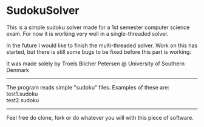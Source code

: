 # SudokuSolver

This is a simple sudoku solver made for a 1st semester computer science exam.
For now it is working very well in a single-threaded solver.

In the future I would like to finish the multi-threaded solver.
Work on this has started, but there is still some bugs to be fixed before this part is working.


It was made solely by Troels Blicher Petersen @ University of Southern Denmark

----
The program reads simple "sudoku" files. Examples of these are:
<br>test1.sudoku
<br>test2.sudoku

----

Feel free do clone, fork or do whatever you will with this piece of software.
